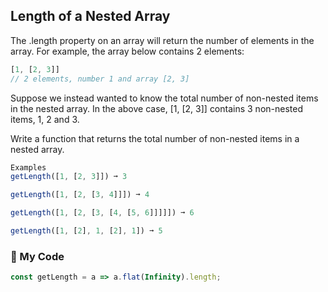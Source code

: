 ## Length of a Nested Array
The .length property on an array will return the number of elements in the array. For example, the array below contains 2 elements:
```js
[1, [2, 3]]
// 2 elements, number 1 and array [2, 3]
```
Suppose we instead wanted to know the total number of non-nested items in the nested array. In the above case, [1, [2, 3]] contains 3 non-nested items, 1, 2 and 3.

Write a function that returns the total number of non-nested items in a nested array.
```js
Examples
getLength([1, [2, 3]]) ➞ 3

getLength([1, [2, [3, 4]]]) ➞ 4

getLength([1, [2, [3, [4, [5, 6]]]]]) ➞ 6

getLength([1, [2], 1, [2], 1]) ➞ 5
```
### :leaves: My Code
```js
const getLength = a => a.flat(Infinity).length;
```
